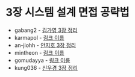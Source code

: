 # 3장 시스템 설계 면접 공략법

- gabang2 - [김가영 3장 정리](https://www.notion.so/gabang2/3-cfdd3f565b9f4c50a3fdfbd2defa28e4)
- karmapol - [링크 이름]()
- an-jiohh - [안지호 3장 정리](https://an-jiohh.github.io/blog/LSS3)
- mintheon - [링크 이름]()
- gomudayya - [링크 이름]()
- kung036 - [신우경 3장 정리](https://exclusive-fibula-5aa.notion.site/0e88dfe071a94b1bae6a3c405e6e2cb9?pvs=4) 
